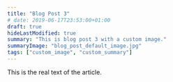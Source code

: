 ```yaml
---
title: "Blog Post 3"
# date: 2019-06-17T23:53:00+01:00
draft: true
hideLastModified: true
summary: "This is blog post 3 with a custom image."
summaryImage: "blog_post_default_image.jpg"
tags: ["custom_image", "custom_summary"]
---
```


This is the real text of the article. 